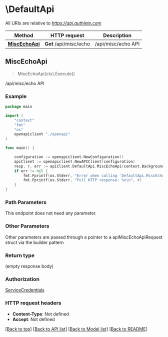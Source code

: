 # \DefaultApi

All URIs are relative to *https://api.authlete.com*

Method | HTTP request | Description
------------- | ------------- | -------------
[**MiscEchoApi**](DefaultApi.md#MiscEchoApi) | **Get** /api/misc/echo | /api/misc/echo API



## MiscEchoApi

> MiscEchoApi(ctx).Execute()

/api/misc/echo API



### Example

```go
package main

import (
    "context"
    "fmt"
    "os"
    openapiclient "./openapi"
)

func main() {

    configuration := openapiclient.NewConfiguration()
    apiClient := openapiclient.NewAPIClient(configuration)
    resp, r, err := apiClient.DefaultApi.MiscEchoApi(context.Background()).Execute()
    if err != nil {
        fmt.Fprintf(os.Stderr, "Error when calling `DefaultApi.MiscEchoApi``: %v\n", err)
        fmt.Fprintf(os.Stderr, "Full HTTP response: %v\n", r)
    }
}
```

### Path Parameters

This endpoint does not need any parameter.

### Other Parameters

Other parameters are passed through a pointer to a apiMiscEchoApiRequest struct via the builder pattern


### Return type

 (empty response body)

### Authorization

[ServiceCredentials](../README.md#ServiceCredentials)

### HTTP request headers

- **Content-Type**: Not defined
- **Accept**: Not defined

[[Back to top]](#) [[Back to API list]](../README.md#documentation-for-api-endpoints)
[[Back to Model list]](../README.md#documentation-for-models)
[[Back to README]](../README.md)

